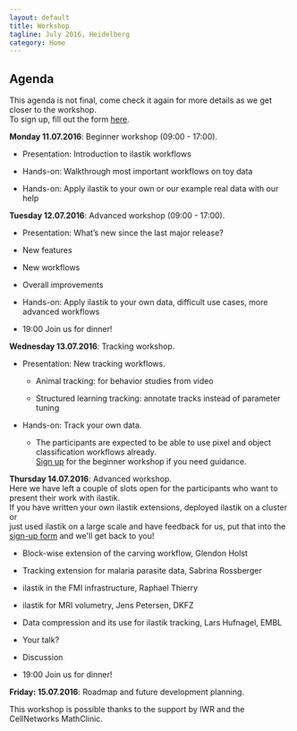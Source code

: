```yaml
---
layout: default
title: Workshop
tagline: July 2016, Heidelberg
category: Home
---
```


## Agenda

This agenda is not final, come check it again for more details as we get closer to the workshop.  
To sign up, fill out the form [here](http://goo.gl/forms/8IvSYd85Pq7bLROD3).

**Monday 11.07.2016**: Beginner workshop (09:00 - 17:00).  

* Presentation: Introduction to ilastik workflows

* Hands-on: Walkthrough most important workflows on toy data

* Hands-on: Apply ilastik to your own or our example real data with our help 

**Tuesday 12.07.2016**: Advanced workshop (09:00 - 17:00).   

* Presentation: What’s new since the last major release? 

* New features

* New workflows

* Overall improvements

* Hands-on: Apply ilastik to your own data, difficult use cases, more advanced workflows

* 19:00 Join us for dinner! 

**Wednesday 13.07.2016**: Tracking workshop.  

* Presentation: New tracking workflows.

   * Animal tracking: for behavior studies from video

   * Structured learning tracking: annotate tracks instead of parameter tuning

* Hands-on: Track your own data. 

   * The participants are expected to be able to use pixel and object classification workflows already.  
[Sign up](http://goo.gl/forms/8IvSYd85Pq7bLROD3) for the beginner workshop if you need guidance.

**Thursday 14.07.2016**: Advanced workshop.  
Here we have left a couple of slots open for the participants who want to present their work with ilastik.  
If you have written your own ilastik extensions, deployed ilastik on a cluster or  
just used ilastik on a large scale and have feedback for us, put that into the [sign-up form](http://goo.gl/forms/8IvSYd85Pq7bLROD3) and we'll get back to you!  

* Block-wise extension of the carving workflow, Glendon Holst

* Tracking extension for malaria parasite data, Sabrina Rossberger

* ilastik in the FMI infrastructure, Raphael Thierry

* ilastik for MRI volumetry, Jens Petersen, DKFZ 

* Data compression and its use for ilastik tracking, Lars Hufnagel, EMBL 

* Your talk?

* Discussion

* 19:00 Join us for dinner!

**Friday: 15.07.2016**: Roadmap and future development planning.



This workshop is possible thanks to the support by IWR and the CellNetworks MathClinic. 

